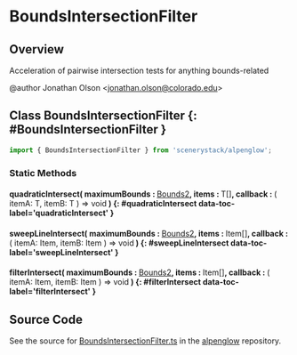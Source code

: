 # BoundsIntersectionFilter

## Overview

Acceleration of pairwise intersection tests for anything bounds-related

@author Jonathan Olson &lt;jonathan.olson@colorado.edu&gt;

## Class BoundsIntersectionFilter {: #BoundsIntersectionFilter }


```js
import { BoundsIntersectionFilter } from 'scenerystack/alpenglow';
```
### Static Methods

#### quadraticIntersect( maximumBounds : <span style="font-weight: 400;">[Bounds2](../dot/Bounds2.md)</span>, items : <span style="font-weight: 400;">T[]</span>, callback : <span style="font-weight: 400;">( itemA: T, itemB: T ) =&gt; <span style="color: hsla(calc(var(--md-hue) + 180deg),80%,40%,1);">void</span></span> ) {: #quadraticIntersect data-toc-label='quadraticIntersect' }

#### sweepLineIntersect( maximumBounds : <span style="font-weight: 400;">[Bounds2](../dot/Bounds2.md)</span>, items : <span style="font-weight: 400;">Item[]</span>, callback : <span style="font-weight: 400;">( itemA: Item, itemB: Item ) =&gt; <span style="color: hsla(calc(var(--md-hue) + 180deg),80%,40%,1);">void</span></span> ) {: #sweepLineIntersect data-toc-label='sweepLineIntersect' }

#### filterIntersect( maximumBounds : <span style="font-weight: 400;">[Bounds2](../dot/Bounds2.md)</span>, items : <span style="font-weight: 400;">Item[]</span>, callback : <span style="font-weight: 400;">( itemA: Item, itemB: Item ) =&gt; <span style="color: hsla(calc(var(--md-hue) + 180deg),80%,40%,1);">void</span></span> ) {: #filterIntersect data-toc-label='filterIntersect' }



## Source Code

See the source for [BoundsIntersectionFilter.ts](https://github.com/phetsims/alpenglow/blob/main/js/cag/BoundsIntersectionFilter.ts) in the [alpenglow](https://github.com/phetsims/alpenglow) repository.
